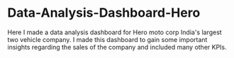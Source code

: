 # Data-Analysis-Dashboard-Hero
Here I made a data analysis dashboard for Hero moto corp India's largest two vehicle company. I made this dashboard to gain some important insights regarding the sales of the company and included many other KPIs.
